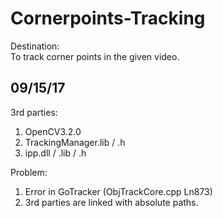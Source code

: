 # Cornerpoints-Tracking  
Destination:  
To track corner points in the given video.  
  
## 09/15/17  
3rd parties:  
1. OpenCV3.2.0  
2. TrackingManager.lib / .h  
3. ipp.dll / .lib / .h  
  
Problem:  
1. Error in GoTracker (ObjTrackCore.cpp Ln873)  
2. 3rd parties are linked with absolute paths.  
